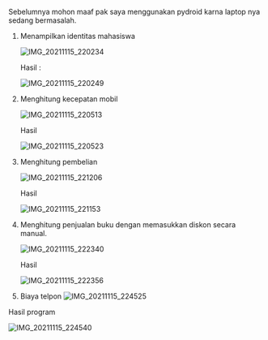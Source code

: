 Sebelumnya mohon maaf pak saya menggunakan pydroid karna laptop nya sedang bermasalah.

1. Menampilkan identitas mahasiswa

   ![IMG_20211115_220234](https://user-images.githubusercontent.com/93030333/141795342-6b5f004d-d623-4b95-9efb-f69721f7c744.jpg)

   Hasil :

   ![IMG_20211115_220249](https://user-images.githubusercontent.com/93030333/141795373-d7fc33bb-e986-4719-842e-c781c7da8ac2.jpg)

2. Menghitung kecepatan mobil

   ![IMG_20211115_220513](https://user-images.githubusercontent.com/93030333/141795406-470a4b80-d099-40e4-aba0-3922fab4b8f5.jpg)

   Hasil 

   ![IMG_20211115_220523](https://user-images.githubusercontent.com/93030333/141795453-6573ab21-3f3f-4479-9706-4980d2a872dc.jpg)

3. Menghitung pembelian

   ![IMG_20211115_221206](https://user-images.githubusercontent.com/93030333/141796425-a0e82e4d-db22-4666-bc0a-ab6d1d4c8a26.jpg)
   
   Hasil 

   ![IMG_20211115_221153](https://user-images.githubusercontent.com/93030333/141796490-266b0c21-aa0e-45a6-947e-34330657b6e3.jpg)

4. Menghitung penjualan buku dengan memasukkan diskon secara manual.
 
   ![IMG_20211115_222340](https://user-images.githubusercontent.com/93030333/141798148-38d3db1b-be52-4e60-84c2-3d850cc97da0.jpg)

   Hasil

   ![IMG_20211115_222356](https://user-images.githubusercontent.com/93030333/141798186-a3990b11-9b8f-40bd-80f2-521c9e9fe30f.jpg)

5.  Biaya telpon
   ![IMG_20211115_224525](https://user-images.githubusercontent.com/93030333/141801527-11aeb4af-45bd-4efd-a943-da38bedfa43b.jpg)

   Hasil program

   ![IMG_20211115_224540](https://user-images.githubusercontent.com/93030333/141801548-4c1b2091-9935-4644-8b5d-609e659a1fb0.jpg)
